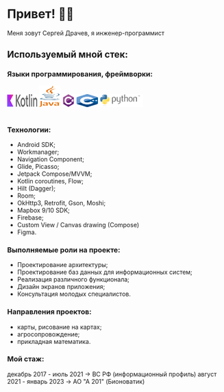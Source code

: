 # Привет! :raising_hand_man:

Меня зовут Сергей Драчев, я инженер-программист

## Используемый мной стек:

### Языки программирования, фреймворки:

<img src="icons/kotlin.svg" alt="drawing" height="30" width=70/>
<img src="icons/java.svg" alt="drawing" height="50" width=50/>
<img src="icons/C_sharp.png" alt="drawing" height="30"/>
<img src="icons/iso_c++.svg" alt="drawing" height="30" width=50/>
<img src="icons/python.svg" alt="drawing" height="30"/>
<br/>
<br/>

### Технологии:

- Android SDK;
- Workmanager;
- Navigation Component;
- Glide, Picasso;
- Jetpack Compose/MVVM;
- Kotlin coroutines, Flow;
- Hilt (Dagger);
- Room;
- OkHttp3, Retrofit, Gson, Moshi;
- Mapbox 9/10 SDK;
- Firebase;
- Custom View / Canvas drawing (Compose)
- Figma.


### Выполняемые роли на проекте:

- Проектирование архитектуры;
- Проектирование баз данных для информационных систем;
- Реализация различного функционала;
- Дизайн экранов приложения;
- Консультация молодых специалистов.


### Направления проектов:

- карты, рисование на картах;
- агросопровождение;
- прикладная математика.


### Мой стаж:

декабрь 2017 - июль 2021 → ВС РФ (информационный профиль)
август 2021 - январь 2023 → AO "A 201" (Бионоватик)



